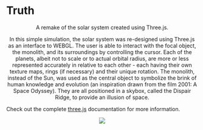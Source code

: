 # Truth
<p align="center">
A remake of the solar system created using Three.js. 
<p align="center">
In this simple simulation, the solar system was re-designed using Three.js as an interface to WEBGL. The user is able to interact with the focal object, the monolith, and its surroundings by controlling the cursor. Each of the planets, albeit not to scale or to actual orbital radius, are more or less represented accurately in relative to each other - each having their own texture maps, rings (if necessary) and their unique rotation. The monolith, instead of the Sun, was used as the central object to symbolize the brink of human knowledge and evolution (an inspiration drawn from the film 2001: A Space Odyssey). They are all positioned in a skybox, called the Dispair Ridge, to provide an illusion of space. 

Check out the complete [three.js](https://threejs.org/) documentation for more information.

<p align="center">
<img src="https://i.imgur.com/3JERJPE.png"/>
  </p>
</p>
